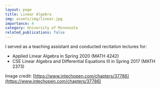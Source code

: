 ```yaml
---
layout: page
title: Linear Algebra
img: assets/img/linear.jpg
importance: 4
category: University of Minnesota
related_publications: false
---
```


I served as a teaching assistant and conducted recitation lectures for:

- Applied Linear Algebra in Spring 2020 (MATH 4242)
- CSE Linear Algebra and Differential Equations III in Spring 2017 (MATH 2373)

Image credit: [https://www.intechopen.com/chapters/37786](https://www.intechopen.com/chapters/37786)
